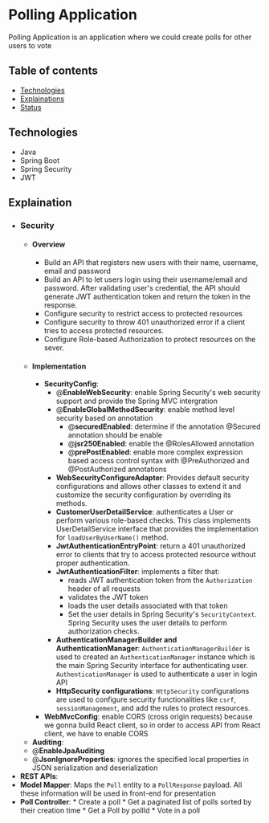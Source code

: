 # Polling Application
Polling Application is an application where we could create polls for other users to vote

## Table of contents
* [Technologies](#Technologies)
* [Explainations](#Explaination)
* [Status](#Status)

## Technologies
* Java
* Spring Boot
* Spring Security
* JWT

## Explaination
  * ### Security
    * #### Overview
      * Build an API that registers new users with their name, username, email and password
      * Build an API to let users login using their username/email and password. After validating user's credential, the API should generate JWT authentication token and return the token in the response.
      * Configure security to restrict access to protected resources
      * Configure security to throw 401 unauthorized error if a client tries to access protected resources.
      * Configure Role-based Authorization to protect resources on the sever.
    * #### Implementation
      * **SecurityConfig**:
        * @**EnableWebSecurity**: enable Spring Security's web security support and provide the Spring MVC intergration
        * @**EnableGlobalMethodSecurity**: enable method level security based on annotation
          * @**securedEnabled**: determine if the annotation @Secured annotation should be enable
          * @**jsr250Enabled**: enable the @RolesAllowed annotation
          * @**prePostEnabled**: enable more complex expression based access control syntax with @PreAuthorized and @PostAuthorized annotations
        * **WebSecurityConfigureAdapter**: Provides default security configurations and allows other classes to extend it and customize the security configuration by overrding its methods.
        * **CustomerUserDetailService**: authenticates a User or perform various role-based checks. This class implements UserDetailService interface that provides the implementation for `loadUserByUserName()` method.
        * **JwtAuthenticationEntryPoint**: return a 401 unauthorized error to clients that try to access protected resource without proper authentication. 
        * **JwtAuthenticationFilter**: implements a filter that:
          * reads JWT authentication token from the `Àuthorization` header of all requests
          * validates the JWT token
          * loads the user details associated with that token
          * Set the user details in Spring Security's `SecurityContext`. Spring Security uses the user details to perform authorization checks.
        * **AuthenticationManagerBuilder and AuthenticationManager**: `AuthenticationManagerBuilder` is used to created an `AuthenticationManager` instance which is the main Spring Security interface for authenticating user. `AuthenticationManager` is used to authenticate a user in login API
        * **HttpSecurity configurations**: `HttpSecurity` configurations are used to configure security functionalities like `csrf`, `sessionManagement`, and add the rules to protect resources.
      * **WebMvcConfig**: enable CORS (cross origin requests) because we gonna build React client, so in order to access API from React client, we have to enable CORS 
    * **Auditing**:
     * @**EnableJpaAuditing**
     * @**JsonIgnoreProperties**: ignores the specified local properties in JSON serialization and deserialization
  * **REST APIs**:
   * **Model Mapper**: Maps the `Poll` entity to a `PollResponse` payload. All these information will be used in front-end for presentation
   * **Poll Controller**:
    * Create a poll
    * Get a paginated list of polls sorted by their creation time
    * Get a Poll by pollId
    * Vote in a poll
